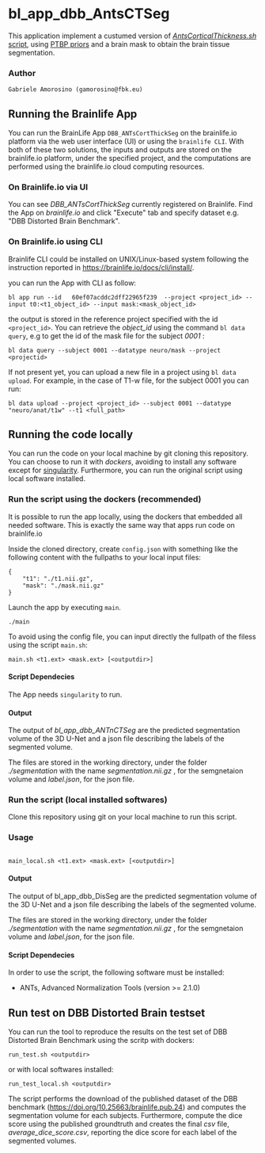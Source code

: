 # bl_app_dbb_AntsCTSeg

This application implement a custumed version of [_AntsCorticalThickness.sh_ script](https://github.com/ANTsX/ANTs/blob/master/Scripts/antsCorticalThickness.sh), using [PTBP priors](https://figshare.com/articles/dataset/The_Pediatric_Template_of_Brain_Perfusion_PTBP_/923555)  and  a brain mask  to obtain the brain tissue segmentation.

### Author

    Gabriele Amorosino (gamorosino@fbk.eu)

## Running the Brainlife App


You can run the BrainLife App `DBB_ANTsCortThickSeg` on the brainlife.io platform via the web user interface (UI) or using the `brainlife CLI`.  With both of these two solutions, the inputs and outputs are stored on the brainlife.io platform, under the specified project, and the computations are performed using the brainlife.io cloud computing resources.


### On Brainlife.io via UI

You can see _DBB_ANTsCortThickSeg_ currently registered on Brainlife. Find the App on _brainlife.io_ and click "Execute" tab and specify dataset e.g. "DBB Distorted Brain Benchmark".

### On Brainlife.io using CLI

Brainlife CLI could be installed on UNIX/Linux-based system following the instruction reported in https://brainlife.io/docs/cli/install/.

you can run the App with CLI as follow:
```
bl app run --id   60ef07acddc2dff22965f239  --project <project_id> --input t0:<t1_object_id> --input mask:<mask_object_id> 
```
the output is stored in the reference project specified with the id ```<project_id>```. You can retrieve the _object_id_ using the command ```bl data query```, e.g to get the id of the mask file for the subject _0001_ :
```
bl data query --subject 0001 --datatype neuro/mask --project <projectid>
```

If not present yet, you can upload a new file in a project using ```bl data upload```. For example, in the case of T1-w file, for the subject 0001 you can run:
```
bl data upload --project <project_id> --subject 0001 --datatype "neuro/anat/t1w" --t1 <full_path>

```
## Running the code locally

You can run the code on your local machine by git cloning this repository. You can choose to run it with _dockers_, avoiding to install any software except for [singularity](https://sylabs.io/). Furthermore, you can run the original script using local software installed.

### Run the script using the dockers (recommended)

It is possible to run the app locally, using the dockers that embedded all needed software. This is exactly the same way that apps run code on brainlife.io

Inside the cloned directory, create `config.json` with something like the following content with the fullpaths to your local input files:
```
{   
    "t1": "./t1.nii.gz",
    "mask": "./mask.nii.gz"
}
```

Launch the app by executing `main`.
```
./main
```
To avoid using the config file, you can input directly the fullpath of the filess using the script ```main.sh```:

```
main.sh <t1.ext> <mask.ext> [<outputdir>]
```

#### Script Dependecies

The App needs   `singularity` to run.

#### Output

The output of _bl_app_dbb_ANTnCTSeg_ are the predicted segmentation volume of the 3D U-Net and a json file describing the labels of the segmented volume.         

The files are stored in the working directory, under the folder _./segmentation_  with the name _segmentation.nii.gz_ , for the semgnetaion volume and _label.json_, for the json file.

### Run the script (local installed softwares) 

Clone this repository using git on your local machine to run this script.

### Usage


```

main_local.sh <t1.ext> <mask.ext> [<outputdir>]

```

#### Output

The output of bl_app_dbb_DisSeg are the predicted segmentation volume of the 3D U-Net and a json file describing the labels of the segmented volume.         

The files are stored in the working directory, under the folder _./segmentation_  with the name _segmentation.nii.gz_ , for the semgnetaion volume and _label.json_, for the json file.


####  Script Dependecies

In order to use the script, the following software must be installed:
* ANTs, Advanced Normalization Tools (version >= 2.1.0)


## Run test on DBB Distorted Brain testset

You can run the tool to reproduce the results on the test set of DBB Distorted Brain Benchmark using the scritp with dockers:
```
run_test.sh <outputdir>
```
or with local softwares installed:

```
run_test_local.sh <outputdir>
```

The script performs the download of the published dataset of the DBB benchmark (https://doi.org/10.25663/brainlife.pub.24) and computes the segmentation volume for each subjects. 
Furthermore, compute the dice score using the published groundtruth and creates the final _csv_ file, _average_dice_score.csv_, reporting the dice score for each label of the segmented volumes.
